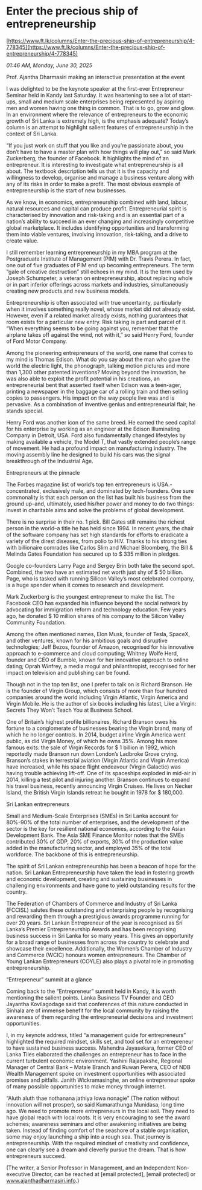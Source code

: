 # Enter the precious ship of entrepreneurship

[https://www.ft.lk/columns/Enter-the-precious-ship-of-entrepreneurship/4-778345](https://www.ft.lk/columns/Enter-the-precious-ship-of-entrepreneurship/4-778345)

*01:46 AM, Monday, June 30, 2025*

Prof. Ajantha Dharmasiri making an interactive presentation at the event

I was delighted to be the keynote speaker at the first-ever Entrepreneur Seminar held in Kandy last Saturday. It was heartening to see a lot of start-ups, small and medium scale enterprises being represented by aspiring men and women having one thing in common. That is to go, grow and glow. In an environment where the relevance of entrepreneurs to the economic growth of Sri Lanka is extremely high, is the emphasis adequate? Today’s column is an attempt to highlight salient features of entrepreneurship in the context of Sri Lanka.

“If you just work on stuff that you like and you’re passionate about, you don’t have to have a master plan with how things will play out,” so said Mark Zuckerberg, the founder of Facebook. It highlights the mind of an entrepreneur. It is interesting to investigate what entrepreneurship is all about. The textbook description tells us that it is the capacity and willingness to develop, organise and manage a business venture along with any of its risks in order to make a profit. The most obvious example of entrepreneurship is the start of new businesses.

As we know, in economics, entrepreneurship combined with land, labour, natural resources and capital can produce profit. Entrepreneurial spirit is characterised by innovation and risk-taking and is an essential part of a nation’s ability to succeed in an ever changing and increasingly competitive global marketplace. It includes identifying opportunities and transforming them into viable ventures, involving innovation, risk-taking, and a drive to create value.

I still remember learning entrepreneurship in my MBA program at the Postgraduate Institute of Management (PIM) with Dr. Travis Perera. In fact, one out of five graduates of PIM end up becoming entrepreneurs. The term “gale of creative destruction” still echoes in my mind. It is the term used by Joseph Schumpeter, a veteran on entrepreneurship, about replacing whole or in part inferior offerings across markets and industries, simultaneously creating new products and new business models.

Entrepreneurship is often associated with true uncertainty, particularly when it involves something really novel, whose market did not already exist. However, even if a related market already exists, nothing guarantees that room exists for a particular new entry. Risk taking is part and parcel of it. “When everything seems to be going against you, remember that the airplane takes off against the wind, not with it,” so said Henry Ford, founder of Ford Motor Company.

Among the pioneering entrepreneurs of the world, one name that comes to my mind is Thomas Edison. What do you say about the man who gave the world the electric light, the phonograph, talking motion pictures and more than 1,300 other patented inventions? Moving beyond the innovation, he was also able to exploit the profit potential in his creations, an entrepreneurial bent that asserted itself when Edison was a teen-ager, printing a newspaper in the baggage car of a rolling train and then selling copies to passengers. His impact on the way people live was and is pervasive. As a combination of inventive genius and entrepreneurial flair, he stands special.

Henry Ford was another icon of the same breed. He earned the seed capital for his enterprise by working as an engineer at the Edison Illuminating Company in Detroit, USA. Ford also fundamentally changed lifestyles by making available a vehicle, the Model T, that vastly extended people’s range of movement. He had a profound impact on manufacturing industry. The moving assembly line he designed to build his cars was the signal breakthrough of the Industrial Age.

Entrepreneurs at the pinnacle

The Forbes magazine list of world’s top ten entrepreneurs is USA.-concentrated, exclusively male, and dominated by tech-founders. One sure commonality is that each person on the list has built his business from the ground up–and, ultimately, used his/her power and money to do two things: invest in charitable aims and solve the problems of global development.

There is no surprise in their no. 1 pick. Bill Gates still remains the richest person in the world–a title he has held since 1994. In recent years, the chair of the software company has set high standards for efforts to eradicate a variety of the direst diseases, from polio to HIV. Thanks to his strong ties with billionaire comrades like Carlos Slim and Michael Bloomberg, the Bill & Melinda Gates Foundation has secured up to $ 335 million in pledges.

Google co-founders Larry Page and Sergey Brin both take the second spot. Combined, the two have an estimated net worth just shy of $ 50 billion. Page, who is tasked with running Silicon Valley’s most celebrated company, is a huge spender when it comes to research and development.

Mark Zuckerberg is the youngest entrepreneur to make the list. The Facebook CEO has expanded his influence beyond the social network by advocating for immigration reform and technology education. Few years ago, he donated $ 10 million shares of his company to the Silicon Valley Community Foundation.

Among the often mentioned names, Elon Musk, founder of Tesla, SpaceX, and other ventures, known for his ambitious goals and disruptive technologies; Jeff Bezos, founder of Amazon, recognised for his innovative approach to e-commerce and cloud computing; Whitney Wolfe Herd, founder and CEO of Bumble, known for her innovative approach to online dating; Oprah Winfrey, a media mogul and philanthropist, recognised for her impact on television and publishing can be found.

Though not in the top ten list, one I prefer to talk on is Richard Branson. He is the founder of Virgin Group, which consists of more than four hundred companies around the world including Virgin Atlantic, Virgin America and Virgin Mobile. He is the author of six books including his latest, Like a Virgin: Secrets They Won’t Teach You at Business School.

One of Britain’s highest profile billionaires, Richard Branson owes his fortune to a conglomerate of businesses bearing the Virgin brand, many of which he no longer controls. In 2014, budget airline Virgin America went public, as did Virgin Money, of which he owns 35%. Among his more famous exits: the sale of Virgin Records for $ 1 billion in 1992, which reportedly made Branson run down London’s Ladbroke Grove crying. Branson’s stakes in terrestrial aviation (Virgin Atlantic and Virgin America) have increased, while his space flight endeavour (Virgin Galactic) was having trouble achieving lift-off. One of its spaceships exploded in mid-air in 2014, killing a test pilot and injuring another. Branson continues to expand his travel business, recently announcing Virgin Cruises. He lives on Necker Island, the British Virgin Islands retreat he bought in 1978 for $ 180,000.

Sri Lankan entrepreneurs

Small and Medium-Scale Enterprises (SMEs) in Sri Lanka account for 80%-90% of the total number of enterprises, and the development of the sector is the key for resilient national economies, according to the Asian Development Bank. The Asia SME Finance Monitor notes that the SMEs contributed 30% of GDP, 20% of exports, 30% of the production value added in the manufacturing sector, and employed 35% of the total workforce. The backbone of this is entrepreneurship.

The spirit of Sri Lankan entrepreneurship has been a beacon of hope for the nation. Sri Lankan Entrepreneurship have taken the lead in fostering growth and economic development, creating and sustaining businesses in challenging environments and have gone to yield outstanding results for the country.

The Federation of Chambers of Commerce and Industry of Sri Lanka (FCCISL) salutes these outstanding and enterprising people by recognising and rewarding them through a prestigious awards programme running for over 20 years. Sri Lankan Entrepreneur of the year is recognised as Sri Lanka’s Premier Entrepreneurship Awards and has been recognising business success in Sri Lanka for so many years. This gives an opportunity for a broad range of businesses from across the country to celebrate and showcase their excellence. Additionally, the Women’s Chamber of Industry and Commerce (WCIC) honours women entrepreneurs. The Chamber of Young Lankan Entrepreneurs (COYLE) also plays a pivotal role in promoting entrepreneurship.

“Entrepreneur” summit at a glance

Coming back to the “Entrepreneur” summit held in Kandy, it is worth mentioning the salient points. Lanka Business TV Founder and CEO Jayantha Kovilagodage said that conferences of this nature conducted in Sinhala are of immense benefit for the local community by raising the awareness of them regarding the entrepreneurial decisions and investment opportunities.

I, in my keynote address, titled “a management guide for entrepreneurs” highlighted the required mindset, skills set, and tool set for an entrepreneur to have sustained business success. Mahendra Jayasekara, former CEO of Lanka Tiles elaborated the challenges an entrepreneur has to face in the current turbulent economic environment. Yashini Rajapakshe, Regional Manager of Central Bank – Matale Branch and Ruwan Perera, CEO of NDB Wealth Management spoke on investment opportunities with associated promises and pitfalls. Janith Wickramasinghe, an online entrepreneur spoke of many possible opportunities to make money through internet.

“Aluth aluth thae nothanana jathiya lowa nonagie” (The nation without innovation will not prosper), so said Kumarathunga Munidasa, long time ago. We need to promote more entrepreneurs in the local soil. They need to have global reach with local roots. It is very encouraging to see the award schemes; awareness seminars and other awakening initiatives are being taken. Instead of finding comfort of the seashore of a stable organisation, some may enjoy launching a ship into a rough sea. That journey is entrepreneurship. With the required mindset of creativity and confidence, one can clearly see a dream and cleverly pursue the dream. That is how entrepreneurs succeed.

(The writer, a Senior Professor in Management, and an Independent Non-executive Director, can be reached at [email protected], [email protected] or www.ajanthadharmasiri.info.)

